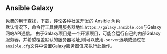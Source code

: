 #

Ansible Galaxy
--------------
免费的用于查找，下载，评论各种社区开发的 Ansible 角色<br>
默认情况下，命令行工具使用服务器地址`https://galaxy.ansible.com`与Galaxy网站API通信。 由于Galaxy项目是一个开源项目，可能会运行自己的内部Galaxy服务器，并希望覆盖默认的服务器地址,则可以使用`-server`选项或通过在`ansible.cfg`文件中设置Galaxy服务器值来执行此操作。
